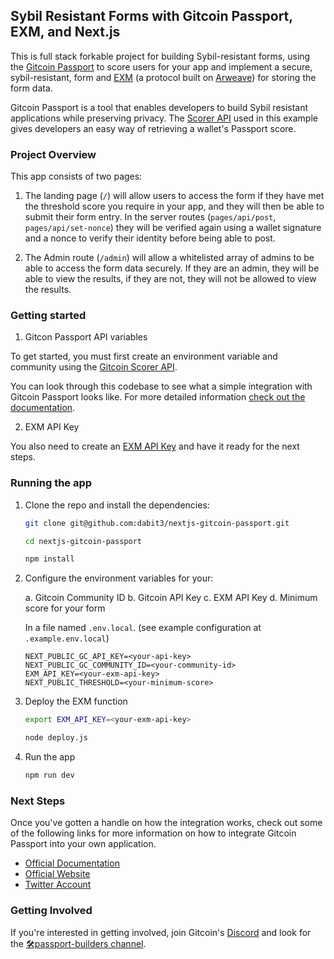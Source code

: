 ## Sybil Resistant Forms with Gitcoin Passport, EXM, and Next.js

This is full stack forkable project for building Sybil-resistant forms, using the
[Gitcoin Passport](https://passport.gitcoin.co/) to score users for your app and implement a secure, sybil-resistant, form and [EXM](https://exm.dev/) (a protocol built on [Arweave](https://www.arweave.org/)) for storing the form data.

Gitcoin Passport is a tool that enables developers to build Sybil resistant
applications while preserving privacy. The [Scorer
API](https://scorer.gitcoin.co/) used in this example gives developers an easy
way of retrieving a wallet's Passport score.

### Project Overview

This app consists of two pages:

1. The landing page (`/`) will allow users to access the form if they have met the threshold score you require in your app, and they will then be able to submit their form entry. In the server routes (`pages/api/post`, `pages/api/set-nonce`) they will be verified again using a wallet signature and a nonce to verify their identity before being able to post.

2. The Admin route (`/admin`) will allow a whitelisted array of admins to be able to access the form data securely. If they are an admin, they will be able to view the results, if they are not, they will not be allowed to view the results.

### Getting started

1. Gitcon Passport API variables

To get started, you must first create an environment variable and community
using the [Gitcoin Scorer API](https://scorer.gitcoin.co/).

You can look through this codebase to see what a simple integration with Gitcoin
Passport looks like. For more detailed information [check out the
documentation](https://docs.passport.gitcoin.co/).

2. EXM API Key

You also need to create an [EXM API Key](https://exm.dev/app) and have it ready for the next steps.

### Running the app

1. Clone the repo and install the dependencies:

    ```sh
    git clone git@github.com:dabit3/nextjs-gitcoin-passport.git

    cd nextjs-gitcoin-passport

    npm install
    ```

2. Configure the environment variables for your:

    a. Gitcoin Community ID
    b. Gitcoin API Key
    c. EXM API Key
    d. Minimum score for your form

   In a file named `.env.local`. (see example configuration at
   `.example.env.local`)

    ```
    NEXT_PUBLIC_GC_API_KEY=<your-api-key>
    NEXT_PUBLIC_GC_COMMUNITY_ID=<your-community-id>
    EXM_API_KEY=<your-exm-api-key>
    NEXT_PUBLIC_THRESHOLD=<your-minimum-score>
    ```

3. Deploy the EXM function

    ```sh
    export EXM_API_KEY=<your-exm-api-key>

    node deploy.js
    ```

4. Run the app

    ```sh
    npm run dev
    ```

### Next Steps

Once you've gotten a handle on how the integration works, check out some of the
following links for more information on how to integrate Gitcoin Passport into
your own application.

- [Official Documentation](https://docs.passport.gitcoin.co/)
- [Official Website](https://go.gitcoin.co/passport?utm_source=awesome-passports&utm_medium=referral&utm_content=Passport)
- [Twitter Account](https://twitter.com/gitcoinpassport)

### Getting Involved

If you're interested in getting involved, join Gitcoin's
[Discord](https://gitcoin.co/discord) and look for the [🛠passport-builders
channel](https://discord.com/channels/562828676480237578/986222591096279040).

